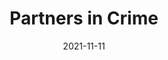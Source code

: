 ---
weight: 8
images:
- /images/partners-in-crime/00.jpeg
- /images/partners-in-crime/01.jpeg
- /images/partners-in-crime/02.jpeg
- /images/partners-in-crime/03.jpeg
- /images/partners-in-crime/04.jpeg
- /images/partners-in-crime/05.jpeg
- /images/partners-in-crime/06.jpeg
- /images/partners-in-crime/07.jpeg
- /images/partners-in-crime/08.jpeg
- /images/partners-in-crime/09.jpeg
- /images/partners-in-crime/10.jpeg
- /images/partners-in-crime/11.jpeg
- /images/partners-in-crime/12.jpeg


title: Partners in Crime
multipleColumn: false
hideExif: true
date: 2021-11-11
tags:
- archive # all posts
- comic
- digitalart

---